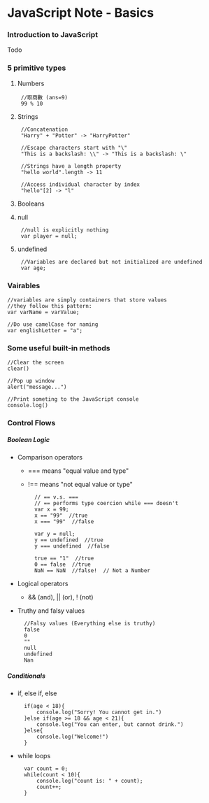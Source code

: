 # JavaScript Note - Basics


### Introduction to JavaScript
Todo


### 5 primitive types
1. Numbers
 
        //取商數 (ans=9)
        99 % 10

2. Strings
 
        //Concatenation
        "Harry" + "Potter" -> "HarryPotter" 

        //Escape characters start with "\"
        "This is a backslash: \\" -> "This is a backslash: \"
        
        //Strings have a length property
        "hello world".length -> 11
        
        //Access individual character by index
        "hello"[2] -> "l"
  
3. Booleans
4. null
        
        //null is explicitly nothing
        var player = null;

5. undefined
    
        //Variables are declared but not initialized are undefined
        var age;

### Vairables
    //variables are simply containers that store values
    //they follow this pattern:
    var varName = varValue;
    
    //Do use camelCase for naming
    var englishLetter = "a";
    
### Some useful built-in methods
    //Clear the screen
    clear()
    
    //Pop up window
    alert("message...")
    
    //Print someting to the JavaScript console
    console.log()
    
 
### Control Flows
 
##### Boolean Logic
* Comparison operators
    * === means "equal value and type"
    * !== means "not equal value or type"
     
            // == v.s. ===
            // == performs type coercion while === doesn't
            var x = 99;
            x == "99"  //true
            x === "99"  //false

            var y = null;
            y == undefined  //true
            y === undefined  //false
           
            true == "1"  //true
            0 == false  //true
            NaN == NaN  //false!  // Not a Number
           
* Logical operators
    * && (and), || (or), ! (not)

* Truthy and falsy values

        //Falsy values (Everything else is truthy)
        false
        0
        ""
        null
        undefined
        Nan

##### Conditionals
* if, else if, else

        if(age < 18){
            console.log("Sorry! You cannot get in.")
        }else if(age >= 18 && age < 21){
            console.log("You can enter, but cannot drink.")
        }else{
            console.log("Welcome!")
        }

* while loops
      
        var count = 0;
        while(count < 10){
            console.log("count is: " + count);
            count++;
        }


